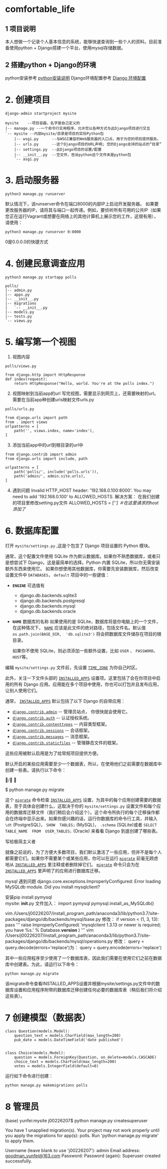 # comfortable_life
## 1 项目说明
本人想做一个记录个人基本信息的系统，能够快速查询到一些个人的资料。目前准备使用python + Django搭建一个平台，使用mysql存储数据。
## 2 搭建python + Django的环境
python安装参考 [python安装说明](https://github.com/yunfei00/document/blob/master/software_instructions/python.md)
Django环境配置参考 [Django 环境配置](https://github.com/yunfei00/document/blob/master/software_instructions/python_lib/django.md)

# 2. 创建项目
```
django-admin startproject mysite

mysite    --项目容器，名字是自己定义的
|-- manage.py --一个命令行实用程序，允许您以各种方式与此Django项目进行交互
`-- mysite --内部mysite/目录是项目的实际Python包
    |-- wsgi.py      --与WSGI兼容的Web服务器的入口点，用于为您的项目提供服务。
    |-- urls.py      --这个Django项目的URL声明; 您的Django支持的站点的“目录”
    |-- settings.py  --此Django项目的设置/配置
    |-- __init__.py  --空文件，告诉python这个文件夹是python包
    `-- asgi.py

```    
# 3. 启动服务器
```
python3 manage.py runserver
```
默认情况下，该runserver命令在端口8000的内部IP上启动开发服务器。
如果要更改服务器的IP，请将其与端口一起传递。例如，要侦听所有可用的公共IP（如果您正在运行Vagrant或想要在网络上的其他计算机上展示您的工作，这很有用），请使用：
```
python3 manage.py runserver 0:8000
```
0是0.0.0.0的快捷方式

# 4. 创建民意调查应用

```
python3 manage.py startapp polls

polls/
|-- admin.py
|-- apps.py
|-- __init__.py
|-- migrations
|   `-- __init__.py
|-- models.py
|-- tests.py
`-- views.py
```
# 5. 编写第一个视图
1. 视图内容
```
polls/views.py

from django.http import HttpResponse
def index(request):
    return HttpResponse("Hello, world. You're at the polls index.")
```
2. 视图映射到当前app的url
写完视图，需要显示到网页上，还需要映射的url。
需要在当前app种创建urls映射文件urls.py

```
polls/urls.py

from django.urls import path
from . import views
urlpatterns = [
    path('', views.index, name='index'),
]
```

3. 添加当前app中的url到根目录的url中
```
from django.contrib import admin
from django.urls import include, path

urlpatterns = [
    path('polls/', include('polls.urls')),
    path('admin/', admin.site.urls),
]
```

4. 遇到问题
Invalid HTTP_HOST header: '192.168.0.100:8000'. You may need to add '192.168.0.100' to ALLOWED_HOSTS.
解决方案：
在我们创建的项目里修改setting.py文件
ALLOWED_HOSTS = ['*']  ＃在这里请求的host添加了*

# 6. 数据库配置
打开  `mysite/settings.py`  ,这是个包含了 Django 项目设置的 Python 模块。

通常，这个配置文件使用 SQLite 作为默认数据库。如果你不熟悉数据库，或者只是想尝试下 Django，这是最简单的选择。Python 内置 SQLite，所以你无需安装额外东西来使用它。
如果你想使用其他数据库，你需要先安装数据库，然后改变设置文件中  `DATABASES`， `default`  项目中的一些键值：

-   **`ENGINE`**  可选值有 
	-  django.db.backends.sqlite3
	- django.db.backends.postgresql
	- django.db.backends.mysql
	- django.db.backends.oracle
-  **`NAME`** 数据库的名称
	如果使用的是 SQLite，数据库将是你电脑上的一个文件，在这种情况下，  [`NAME`](https://docs.djangoproject.com/zh-hans/2.2/ref/settings/#std:setting-NAME)  应该是此文件的绝对路径，包括文件名。默认值  `os.path.join(BASE_DIR,  'db.sqlite3')`  将会把数据库文件储存在项目的根目录。

	如果你不使用 SQLite，则必须添加一些额外设置，比如  `USER` 、  `PASSWORD`、  `HOST`等。
	
编辑  `mysite/settings.py`  文件前，先设置  [`TIME_ZONE`](https://docs.djangoproject.com/zh-hans/2.2/ref/settings/#std:setting-TIME_ZONE)  为你自己时区。

此外，关注一下文件头部的  [`INSTALLED_APPS`](https://docs.djangoproject.com/zh-hans/2.2/ref/settings/#std:setting-INSTALLED_APPS)  设置项。这里包括了会在你项目中启用的所有 Django 应用。应用能在多个项目中使用，你也可以打包并且发布应用，让别人使用它们。

通常，  [`INSTALLED_APPS`](https://docs.djangoproject.com/zh-hans/2.2/ref/settings/#std:setting-INSTALLED_APPS)  默认包括了以下 Django 的自带应用：

-   [`django.contrib.admin`](https://docs.djangoproject.com/zh-hans/2.2/ref/contrib/admin/#module-django.contrib.admin "django.contrib.admin: Django's admin site.")  -- 管理员站点， 你很快就会使用它。
-   [`django.contrib.auth`](https://docs.djangoproject.com/zh-hans/2.2/topics/auth/#module-django.contrib.auth "django.contrib.auth: Django's authentication framework.")  -- 认证授权系统。
-   [`django.contrib.contenttypes`](https://docs.djangoproject.com/zh-hans/2.2/ref/contrib/contenttypes/#module-django.contrib.contenttypes "django.contrib.contenttypes: Provides generic interface to installed models.")  -- 内容类型框架。
-   [`django.contrib.sessions`](https://docs.djangoproject.com/zh-hans/2.2/topics/http/sessions/#module-django.contrib.sessions "django.contrib.sessions: Provides session management for Django projects.")  -- 会话框架。
-   [`django.contrib.messages`](https://docs.djangoproject.com/zh-hans/2.2/ref/contrib/messages/#module-django.contrib.messages "django.contrib.messages: Provides cookie- and session-based temporary message storage.")  -- 消息框架。
-   [`django.contrib.staticfiles`](https://docs.djangoproject.com/zh-hans/2.2/ref/contrib/staticfiles/#module-django.contrib.staticfiles "django.contrib.staticfiles: An app for handling static files.")  -- 管理静态文件的框架。

这些应用被默认启用是为了给常规项目提供方便。

默认开启的某些应用需要至少一个数据表，所以，在使用他们之前需要在数据库中创建一些表。请执行以下命令：

/  

$ python manage.py migrate

这个  [`migrate`](https://docs.djangoproject.com/zh-hans/2.2/ref/django-admin/#django-admin-migrate)  命令检查  [`INSTALLED_APPS`](https://docs.djangoproject.com/zh-hans/2.2/ref/settings/#std:setting-INSTALLED_APPS)  设置，为其中的每个应用创建需要的数据表，至于具体会创建什么，这取决于你的  `mysite/settings.py`  设置文件和每个应用的数据库迁移文件（我们稍后会介绍这个）。这个命令所执行的每个迁移操作都会在终端中显示出来。如果你感兴趣的话，运行你数据库的命令行工具，并输入  `\dt`  (PostgreSQL)，  `SHOW  TABLES;`  (MySQL)，  `.schema`  (SQLite)或者  `SELECT  TABLE_NAME  FROM  USER_TABLES;`  (Oracle) 来看看 Django 到底创建了哪些表。

写给极简主义者

就像之前说的，为了方便大多数项目，我们默认激活了一些应用，但并不是每个人都需要它们。如果你不需要某个或某些应用，你可以在运行  [`migrate`](https://docs.djangoproject.com/zh-hans/2.2/ref/django-admin/#django-admin-migrate)  前毫无顾虑地从  [`INSTALLED_APPS`](https://docs.djangoproject.com/zh-hans/2.2/ref/settings/#std:setting-INSTALLED_APPS)  里注释或者删除掉它们。  [`migrate`](https://docs.djangoproject.com/zh-hans/2.2/ref/django-admin/#django-admin-migrate)  命令只会为在  [`INSTALLED_APPS`](https://docs.djangoproject.com/zh-hans/2.2/ref/settings/#std:setting-INSTALLED_APPS)  里声明了的应用进行数据库迁移。


mysql 遇到问题
django.core.exceptions.ImproperlyConfigured: Error loading MySQLdb module.
Did you install mysqlclient?

安装pip install pymysql   
mysite:
__init__.py 文件加入：
import pymysql
pymysql.install_as_MySQLdb()


vim /Users/j00226207/install_program_path/anaconda3/lib/python3.7/site-packages/django/db/backends/mysql/base.py
修改：
if version < (1, 3, 13):
   pass
   '''
   raise ImproperlyConfigured(
       'mysqlclient 1.3.13 or newer is required; you have %s.'
       % Database.__version__
   )
   '''
vim /Users/j00226207/install_program_path/anaconda3/lib/python3.7/site-packages/django/db/backends/mysql/operations.py
修改：
query = query.decode(errors='replace')为：
query = query.encode(errors='replace')

其中一些应用程序至少使用了一个数据库表，因此我们需要在使用它们之前在数据库中创建表。为此，请运行以下命令：
```
python manage.py migrate
```
该migrate命令查看INSTALLED_APPS设置并根据mysite/settings.py文件中的数据库设置和应用程序附带的数据库迁移创建任何必要的数据库表（稍后我们将介绍这些表）。

# 7 创建模型（数据表）
```
class Question(models.Model):
    question_text = models.CharField(max_length=200)
    pub_date = models.DateTimeField('date published')


class Choice(models.Model):
    question = models.ForeignKey(Question, on_delete=models.CASCADE)
    choice_text = models.CharField(max_length=200)
    votes = models.IntegerField(default=0)
```
运行如下命令进行创建：
```
python manage.py makemigrations polls
```

# 8 管理员
(base) yunfei:mysite j00226207$ python manage.py createsuperuser

You have 1 unapplied migration(s). Your project may not work properly until you apply the migrations for app(s): polls.
Run 'python manage.py migrate' to apply them.

Username (leave blank to use 'j00226207'): admin
Email address: goodman_yunfei@163.com
Password: 
Password (again): 
Superuser created successfully.




<!--stackedit_data:
eyJoaXN0b3J5IjpbLTE3NzE0NzMxMzgsMjA1MDEwODUxMywtMT
k2ODM1MDczNiw3MzEyOTk2MzAsOTQzMzYyNzMyLC03MjUzNDI2
MzcsMTAwNzM5NDU0MSwxMTk4MzYyNDEsODM2ODk3MzcxLC0xOD
QzNDY1MjMyLDE0OTA5OTE5OTgsMTEwMTUwOTUyNF19
-->